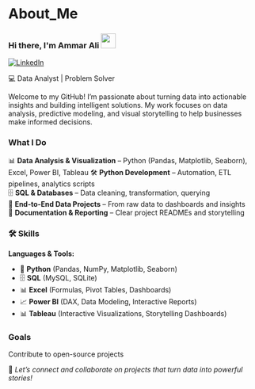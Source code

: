 # About_Me  

### Hi there, I'm Ammar Ali <img src="https://raw.githubusercontent.com/MartinHeinz/MartinHeinz/master/wave.gif" width="30" style="display:inline-block;transform-origin:70% 70%;animation:wave 2s infinite;">


[![LinkedIn](https://img.shields.io/badge/LinkedIn-0077B5?style=for-the-badge&logo=linkedin&logoColor=white)](https://www.linkedin.com/in/ammar-ali-488533380/)


💻 Data Analyst | Problem Solver 

Welcome to my GitHub! I’m passionate about turning data into actionable insights and building intelligent solutions. My work focuses on data analysis, predictive modeling, and visual storytelling to help businesses make informed decisions.

### What I Do


📊 **Data Analysis & Visualization** – Python (Pandas, Matplotlib, Seaborn), Excel, Power BI, Tableau
🛠 **Python Development** – Automation, ETL pipelines, analytics scripts  
🗄️ **SQL & Databases** – Data cleaning, transformation, querying  
📂 **End-to-End Data Projects** – From raw data to dashboards and insights  
📑 **Documentation & Reporting** – Clear project READMEs and storytelling  

### 🛠 Skills  

**Languages & Tools:**  
- 🐍 **Python** (Pandas, NumPy, Matplotlib, Seaborn)  
- 🗄️ **SQL** (MySQL, SQLite)  
- 📊 **Excel** (Formulas, Pivot Tables, Dashboards)  
- 📈 **Power BI** (DAX, Data Modeling, Interactive Reports)  
- 📊 **Tableau** (Interactive Visualizations, Storytelling Dashboards) 
 ### Goals

Contribute to open-source projects

📢 *Let’s connect and collaborate on projects that turn data into powerful stories!*  



